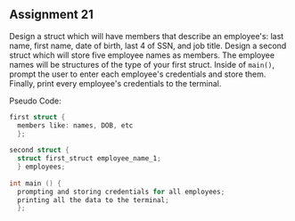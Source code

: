 ## Assignment 21
Design a struct which will have members that describe an employee's: last name, first name, date of birth, last 4 of SSN, and job title. Design a second struct which will store five employee names as members. The employee names will be structures of the type of your first struct. Inside of `main()`, prompt the user to enter each employee's credentials and store them. Finally, print every employee's credentials to the terminal.

Pseudo Code:
```c
first struct {
  members like: names, DOB, etc
  };
  
second struct {
  struct first_struct employee_name_1;
  } employees;
  
int main () {
  prompting and storing credentials for all employees;
  printing all the data to the terminal;
  };
```
